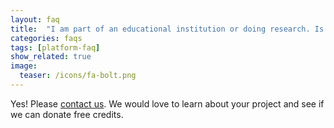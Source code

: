 ```yaml
---
layout: faq
title:  "I am part of an educational institution or doing research. Is there a special program for me?"
categories: faqs
tags: [platform-faq]
show_related: true 
image:
  teaser: /icons/fa-bolt.png
---
```



Yes! Please [contact us](https://algorithmia.com/contact). We would love to learn about your project and see if we can donate free credits.